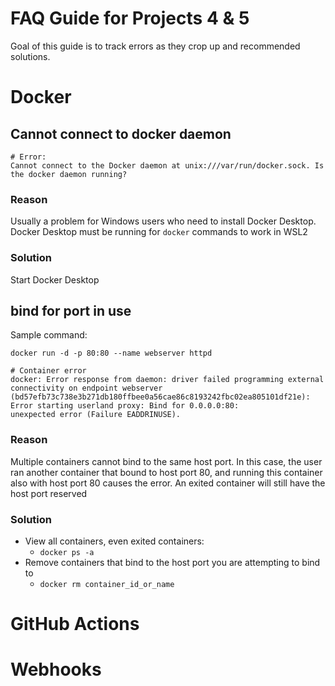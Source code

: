 # FAQ Guide for Projects 4 & 5

Goal of this guide is to track errors as they crop up and recommended solutions.

# Docker
## Cannot connect to docker daemon
```
# Error:
Cannot connect to the Docker daemon at unix:///var/run/docker.sock. Is the docker daemon running?
```
### Reason
Usually a problem for Windows users who need to install Docker Desktop.  Docker Desktop must be running for `docker` commands
to work in WSL2

### Solution
Start Docker Desktop

## bind for port in use
Sample command:
```
docker run -d -p 80:80 --name webserver httpd
```
```
# Container error
docker: Error response from daemon: driver failed programming external connectivity on endpoint webserver 
(bd57efb73c738e3b271db180ffbee0a56cae86c8193242fbc02ea805101df21e): Error starting userland proxy: Bind for 0.0.0.0:80: 
unexpected error (Failure EADDRINUSE).
```
### Reason
Multiple containers cannot bind to the same host port.  In this case, the user ran another container that bound to host 
port 80, and running this container also with host port 80 causes the error.  An exited container will still have the host port reserved

### Solution
- View all containers, even exited containers:
  - `docker ps -a`
- Remove containers that bind to the host port you are attempting to bind to
  - `docker rm container_id_or_name`

# GitHub Actions

# Webhooks
